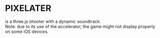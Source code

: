 # PIXELATER
is a three.js shooter with a dynamic soundtrack.<br>
Note: due to its use of the accelerator, the game might not display properly on some iOS devices.
